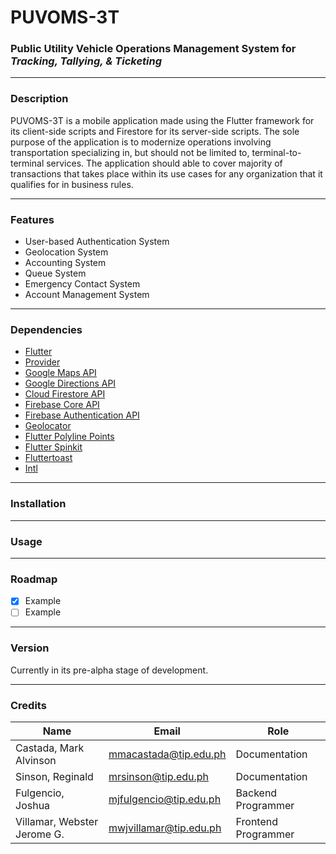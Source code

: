 [//]: # (TITLE)
# **PUVOMS-3T**
[//]: # (SUBTITLE)
### Public Utility Vehicle Operations Management System for _Tracking, Tallying, & Ticketing_

---
[//]: # (DESCRIPTION)
### Description
PUVOMS-3T is a mobile application made using the Flutter framework for its client-side scripts and Firestore for its server-side scripts. The sole purpose of the application is to modernize operations involving transportation specializing in, but should not be limited to, terminal-to-terminal services. The application should able to cover majority of transactions that takes place within its use cases for any organization that it qualifies for in business rules.

---
[//]: # (FEATURES)
### Features
- User-based Authentication System
- Geolocation System
- Accounting System
- Queue System
- Emergency Contact System
- Account Management System

---
[//]: # (DEPENDENCIES)
### Dependencies
- [Flutter][flutter-url]
- [Provider][provider-url]
- [Google Maps API][maps-url]
- [Google Directions API][directions-url]
- [Cloud Firestore API][firestore-url]
- [Firebase Core API][core-url]
- [Firebase Authentication API][auth-url]
- [Geolocator][geolocator-url]
- [Flutter Polyline Points][polyline-url]
- [Flutter Spinkit][spinkit-url]
- [Fluttertoast][toast-url]
- [Intl][intl-url]

---
[//]: # (INSTALLATION)
### Installation

---
[//]: # (USAGE)
### Usage

---
[//]: # (ROADMAP)
### Roadmap
- [x] Example
- [ ] Example

---
[//]: # (VERSION)
### Version
Currently in its pre-alpha stage of development.

---
[//]: # (CREDITS)
### Credits
| Name | Email | Role |
| ---- | ----- | ---- |
| Castada, Mark Alvinson | mmacastada@tip.edu.ph | Documentation |
| Sinson, Reginald | mrsinson@tip.edu.ph | Documentation |
| Fulgencio, Joshua | mjfulgencio@tip.edu.ph | Backend Programmer |
| Villamar, Webster Jerome G. | mwjvillamar@tip.edu.ph | Frontend Programmer |



[//]: # (LINKS & IMAGES)
[flutter-url]: https://docs.flutter.dev/
[provider-url]: https://pub.dev/documentation/provider/latest/
[maps-url]: https://pub.dev/documentation/google_maps_flutter/latest/
[directions-url]: https://developers.google.com/maps/documentation/directions
[firestore-url]: https://firebase.google.com/docs/firestore
[core-url]: https://pub.dev/documentation/firebase_core/latest/
[auth-url]: https://pub.dev/documentation/firebase_auth/latest/
[geolocator-url]: https://pub.dev/documentation/geolocator/latest/
[polyline-url]: https://pub.dev/documentation/flutter_polyline_points/latest/
[spinkit-url]: https://pub.dev/documentation/flutter_spinkit/latest/
[toast-url]: https://pub.dev/documentation/fluttertoast/latest/
[intl-url]: https://pub.dev/documentation/intl/latest/